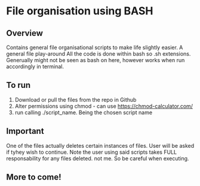 # File organisation using BASH

## Overview
Contains general file organisational scripts to make life slightly easier. A general file play-around
All the code is done within bash so .sh extensions. Generually might not be seen as bash on here, however works when run accordingly in terminal.

## To run
1. Download or pull the files from the repo in Github
2. Alter permissions using chmod - can use https://chmod-calculator.com/
3. run calling ./script_name. Being the chosen script name

## Important
One of the files actually deletes certain instances of files. User will be asked if tyhey wish to continue. Note the user using said scripts takes FULL responsability for any files deleted. not me. So be careful when executing.

## More to come!

